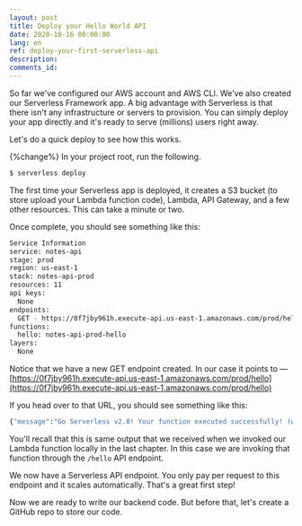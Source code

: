 ```yaml
---
layout: post
title: Deploy your Hello World API
date: 2020-10-16 00:00:00
lang: en
ref: deploy-your-first-serverless-api
description: 
comments_id: 
---
```


So far we've configured our AWS account and AWS CLI. We've also created our Serverless Framework app. A big advantage with Serverless is that there isn't any infrastructure or servers to provision. You can simply deploy your app directly and it's ready to serve (millions) users right away.

Let's do a quick deploy to see how this works.

{%change%} In your project root, run the following.

``` bash
$ serverless deploy
```

The first time your Serverless app is deployed, it creates a S3 bucket (to store upload your Lambda function code), Lambda, API Gateway, and a few other resources. This can take a minute or two.

Once complete, you should see something like this:

``` bash
Service Information
service: notes-api
stage: prod
region: us-east-1
stack: notes-api-prod
resources: 11
api keys:
  None
endpoints:
  GET - https://0f7jby961h.execute-api.us-east-1.amazonaws.com/prod/hello
functions:
  hello: notes-api-prod-hello
layers:
  None
```

Notice that we have a new GET endpoint created. In our case it points to — [https://0f7jby961h.execute-api.us-east-1.amazonaws.com/prod/hello](https://0f7jby961h.execute-api.us-east-1.amazonaws.com/prod/hello)

If you head over to that URL, you should see something like this:

``` bash
{"message":"Go Serverless v2.0! Your function executed successfully! (with a delay)"}
```

You'll recall that this is same output that we received when we invoked our Lambda function locally in the last chapter. In this case we are invoking that function through the `/hello` API endpoint.

We now have a Serverless API endpoint. You only pay per request to this endpoint and it scales automatically. That's a great first step! 

Now we are ready to write our backend code. But before that, let's create a GitHub repo to store our code.
